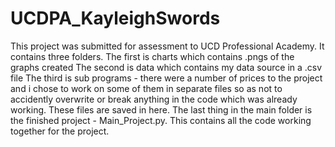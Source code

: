 # UCDPA_KayleighSwords
This project was submitted for assessment to UCD Professional Academy.
It contains three folders.
The first is charts which contains .pngs of the graphs created
The second is data which contains my data source in a .csv file
The third is sub programs - there were a number of prices to the project and i chose to work on some of them in separate files so as not to accidently overwrite 
or break anything in the code which was already working. These files are saved in here.
The last thing in the main folder is the finished project - Main_Project.py. This contains all the code working together for the project.
